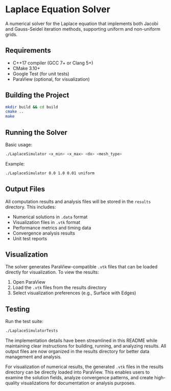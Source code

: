 # Laplace Equation Solver

A numerical solver for the Laplace equation that implements both Jacobi and Gauss-Seidel iteration methods, supporting uniform and non-uniform grids.

## Requirements

- C++17 compiler (GCC 7+ or Clang 5+)
- CMake 3.10+
- Google Test (for unit tests)
- ParaView (optional, for visualization)
## Building the Project

```bash
mkdir build && cd build
cmake ..
make
```

## Running the Solver

Basic usage:
```bash
./LaplaceSimulator <x_min> <x_max> <dx> <mesh_type>
```

Example:
```bash
./LaplaceSimulator 0.0 1.0 0.01 uniform
```

## Output Files

All computation results and analysis files will be stored in the `results` directory. This includes:

- Numerical solutions in `.data` format
- Visualization files in `.vtk` format
- Performance metrics and timing data
- Convergence analysis results
- Unit test reports

## Visualization

The solver generates ParaView-compatible `.vtk` files that can be loaded directly for visualization. To view the results:

1. Open ParaView
2. Load the `.vtk` files from the results directory
3. Select visualization preferences (e.g., Surface with Edges)

## Testing

Run the test suite:
```bash
./LaplaceSimulatorTests
```

The implementation details have been streamlined in this README while maintaining clear instructions for building, running, and analyzing results. All output files are now organized in the results directory for better data management and analysis.

For visualization of numerical results, the generated `.vtk` files in the results directory can be directly loaded into ParaView. This enables users to examine the solution fields, analyze convergence patterns, and create high-quality visualizations for documentation or analysis purposes.